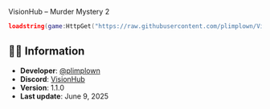 VisionHub – Murder Mystery 2

```lua
loadstring(game:HttpGet("https://raw.githubusercontent.com/plimplown/VisionHub/refs/heads/main/Loader.lua"))()
```

## 🧑‍💻 Information

* **Developer**: [@plimplown](https://github.com/plimplown)
* **Discord**: [VisionHub](https://discord.gg/Ygcq9dpW9t)
* **Version**: 1.1.0
* **Last update**: June 9, 2025
